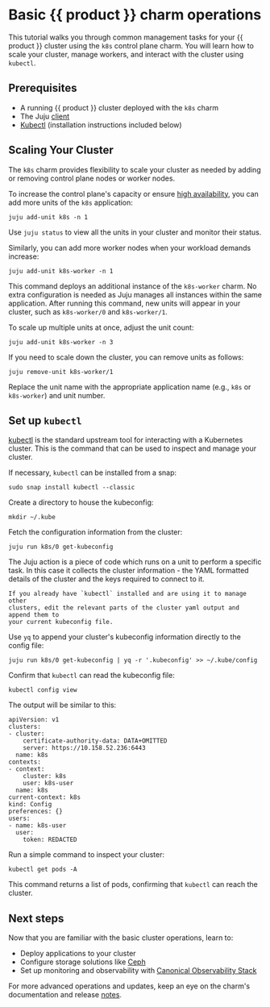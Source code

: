 # Basic {{ product }} charm operations

This tutorial walks you through common management tasks for your {{ product }}
cluster using the `k8s` control plane charm. You will learn how to scale your
cluster, manage workers, and interact with the cluster using `kubectl`.

## Prerequisites

- A running {{ product }} cluster deployed with the `k8s` charm
- The Juju [client][Juju client]
- [Kubectl] (installation instructions included below)

## Scaling Your Cluster

The `k8s` charm provides flexibility to scale your cluster as needed by adding
or removing control plane nodes or worker nodes.

To increase the control plane's capacity or ensure [high availability], you
can add more units of the `k8s` application:

```
juju add-unit k8s -n 1
```

Use `juju status` to view all the units in your cluster and monitor their
status.

Similarly, you can add more worker nodes when your workload demands increase:

```
juju add-unit k8s-worker -n 1
```

This command deploys an additional instance of the `k8s-worker` charm. No extra
configuration is needed as Juju manages all instances within the same
application. After running this command, new units will appear in your cluster,
such as `k8s-worker/0` and `k8s-worker/1`.

To scale up multiple units at once, adjust the unit count:

```
juju add-unit k8s-worker -n 3
```

If you need to scale down the cluster, you can remove units as follows:

```
juju remove-unit k8s-worker/1
```

Replace the unit name with the appropriate application name (e.g., `k8s` or
`k8s-worker`) and unit number.


## Set up `kubectl`

[kubectl] is the standard upstream tool for interacting with a Kubernetes
cluster. This is the command that can be used to inspect and manage your
cluster.

If necessary, `kubectl` can be installed from a snap:

```
sudo snap install kubectl --classic
```

Create a directory to house the kubeconfig:

```
mkdir ~/.kube
```

Fetch the configuration information from the cluster:

```
juju run k8s/0 get-kubeconfig
```

The Juju action is a piece of code which runs on a unit to perform a specific
task. In this case it collects the cluster information - the YAML formatted
details of the cluster and the keys required to connect to it.

```{warning}
If you already have `kubectl` installed and are using it to manage other
clusters, edit the relevant parts of the cluster yaml output and append them to
your current kubeconfig file.
```

Use `yq` to append your cluster's kubeconfig information directly to the
config file:

```
juju run k8s/0 get-kubeconfig | yq -r '.kubeconfig' >> ~/.kube/config
```

Confirm that `kubectl` can read the kubeconfig file:

```
kubectl config view
```

The output will be similar to this:

```
apiVersion: v1
clusters:
- cluster:
    certificate-authority-data: DATA+OMITTED
    server: https://10.158.52.236:6443
  name: k8s
contexts:
- context:
    cluster: k8s
    user: k8s-user
  name: k8s
current-context: k8s
kind: Config
preferences: {}
users:
- name: k8s-user
  user:
    token: REDACTED
```

Run a simple command to inspect your cluster:

```
kubectl get pods -A
```

This command returns a list of pods, confirming that `kubectl` can reach the
cluster.

## Next steps

Now that you are familiar with the basic cluster operations, learn to:

- Deploy applications to your cluster
- Configure storage solutions like [Ceph]
- Set up monitoring and observability with [Canonical Observability Stack][COS]

For more advanced operations and updates, keep an eye on the charm's
documentation and release [notes][release notes].

<!-- LINKS -->

[Ceph]: ../howto/ceph-csi
[COS]: ../howto/cos-lite
[high availability]: ../../snap/explanation/high-availability
[Juju client]: https://juju.is/docs/juju/install-and-manage-the-client
[Kubectl]: https://kubernetes.io/docs/reference/kubectl/
[release notes]: ../reference/releases
